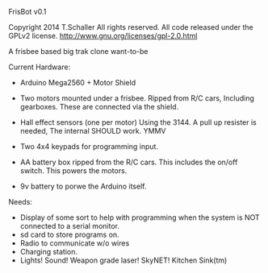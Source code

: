 FrisBot v0.1

Copyright 2014 T.Schaller
All rights reserved.
All code released under the GPLv2 license.
http://www.gnu.org/licenses/gpl-2.0.html

A frisbee based big trak clone want-to-be

Current Hardware:
* Arduino Mega2560 + Motor Shield
   
* Two motors mounted under a frisbee. Ripped from R/C cars,
  Including gearboxes. These are connected via the shield.
* Hall effect sensors (one per motor)
 Using the 3144. A pull up resister is needed,
 The internal SHOULD work. YMMV
* Two 4x4 keypads for programming input.
* AA battery box ripped from the R/C cars.
 This includes the on/off switch.
 This powers the motors.
* 9v battery to porwe the Arduino itself.
   
Needs:
* Display of some sort to help with programming
 when the system is NOT connected to a serial monitor.
* sd card to store programs on.
* Radio to communicate w/o wires
* Charging station.
* Lights! Sound! Weapon grade laser! SkyNET!
 Kitchen Sink(tm) 

